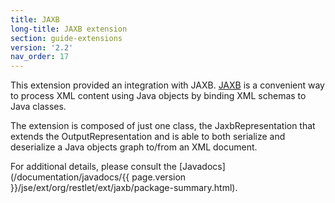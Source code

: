 ```yaml
---
title: JAXB
long-title: JAXB extension
section: guide-extensions
version: '2.2'
nav_order: 17
---
```

This extension provided an integration with JAXB.
[JAXB](https://jaxb.dev.java.net/)
is a convenient way to process XML content using Java objects by binding
XML schemas to Java classes.

The extension is composed of just one class, the JaxbRepresentation that
extends the OutputRepresentation and is able to both serialize and
deserialize a Java objects graph to/from an XML document.

For additional details, please consult the
[Javadocs](/documentation/javadocs/{{ page.version }}/jse/ext/org/restlet/ext/jaxb/package-summary.html).
